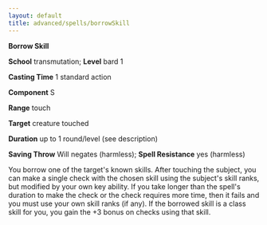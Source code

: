 ```yaml
---
layout: default
title: advanced/spells/borrowSkill
---
```

 **Borrow Skill**

**School** transmutation; **Level** bard 1

**Casting Time** 1 standard action

**Component** S

**Range** touch

**Target** creature touched

**Duration** up to 1 round/level (see description)

**Saving Throw** Will negates (harmless); **Spell Resistance** yes (harmless)

You borrow one of the target's known skills. After touching the subject, you can make a single check with the chosen skill using the subject's skill ranks, but modified by your own key ability. If you take longer than the spell's duration to make the check or the check requires more time, then it fails and you must use your own skill ranks (if any). If the borrowed skill is a class skill for you, you gain the +3 bonus on checks using that skill.

